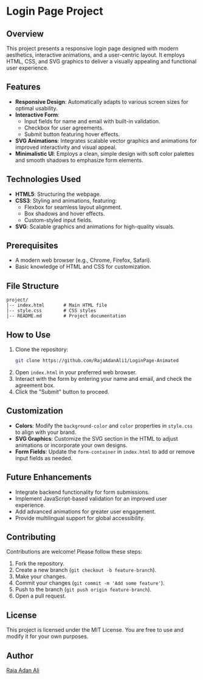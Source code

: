 # Login Page Project

## Overview
This project presents a responsive login page designed with modern aesthetics, interactive animations, and a user-centric layout. It employs HTML, CSS, and SVG graphics to deliver a visually appealing and functional user experience.

## Features
- **Responsive Design**: Automatically adapts to various screen sizes for optimal usability.
- **Interactive Form**:
  - Input fields for name and email with built-in validation.
  - Checkbox for user agreements.
  - Submit button featuring hover effects.
- **SVG Animations**: Integrates scalable vector graphics and animations for improved interactivity and visual appeal.
- **Minimalistic UI**: Employs a clean, simple design with soft color palettes and smooth shadows to emphasize form elements.

## Technologies Used
- **HTML5**: Structuring the webpage.
- **CSS3**: Styling and animations, featuring:
  - Flexbox for seamless layout alignment.
  - Box shadows and hover effects.
  - Custom-styled input fields.
- **SVG**: Scalable graphics and animations for high-quality visuals.

## Prerequisites
- A modern web browser (e.g., Chrome, Firefox, Safari).
- Basic knowledge of HTML and CSS for customization.

## File Structure
```
project/
|-- index.html       # Main HTML file
|-- style.css        # CSS styles
|-- README.md        # Project documentation
```

## How to Use
1. Clone the repository:
   ```bash
   git clone https://github.com/RajaAdanAli1/LoginPage-Animated
   ```
2. Open `index.html` in your preferred web browser.
3. Interact with the form by entering your name and email, and check the agreement box.
4. Click the "Submit" button to proceed.

## Customization
- **Colors**: Modify the `background-color` and `color` properties in `style.css` to align with your brand.
- **SVG Graphics**: Customize the SVG section in the HTML to adjust animations or incorporate your own designs.
- **Form Fields**: Update the `form-container` in `index.html` to add or remove input fields as needed.

## Future Enhancements
- Integrate backend functionality for form submissions.
- Implement JavaScript-based validation for an improved user experience.
- Add advanced animations for greater user engagement.
- Provide multilingual support for global accessibility.

## Contributing
Contributions are welcome! Please follow these steps:
1. Fork the repository.
2. Create a new branch (`git checkout -b feature-branch`).
3. Make your changes.
4. Commit your changes (`git commit -m 'Add some feature'`).
5. Push to the branch (`git push origin feature-branch`).
6. Open a pull request.
## License
This project is licensed under the MIT License. You are free to use and modify it for your own purposes.
## Author
[Raja Adan Ali](https://rajaadanali.info) 